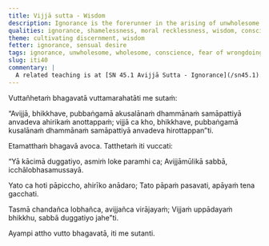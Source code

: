 ```yaml
---
title: Vijjā sutta - Wisdom
description: Ignorance is the forerunner in the arising of unwholesome qualities, and wisdom is the forerunner in the arising of wholesome qualities.
qualities: ignorance, shamelessness, moral recklessness, wisdom, conscience, fear of wrongdoing, craving, greed, contempt
theme: cultivating discernment, wisdom
fetter: ignorance, sensual desire
tags: ignorance, unwholesome, wholesome, conscience, fear of wrongdoing, wisdom, sense of shame, respect, craving, greed, grasping, shamelessness, moral recklessness, iti, iti28-49
slug: iti40
commentary: |
  A related teaching is at [SN 45.1 Avijjā Sutta - Ignorance](/sn45.1).
---
```


Vuttañhetaṁ bhagavatā vuttamarahatāti me sutaṁ:

“Avijjā, bhikkhave, pubbaṅgamā akusalānaṁ dhammānaṁ samāpattiyā anvadeva ahirikaṁ anottappaṁ; vijjā ca kho, bhikkhave, pubbaṅgamā kusalānaṁ dhammānaṁ samāpattiyā anvadeva hirottappan”ti.

Etamatthaṁ bhagavā avoca. Tatthetaṁ iti vuccati:

“Yā kācimā duggatiyo,
asmiṁ loke paramhi ca;
Avijjāmūlikā sabbā,
icchālobhasamussayā.

Yato ca hoti pāpiccho,
ahirīko anādaro;
Tato pāpaṁ pasavati,
apāyaṁ tena gacchati.

Tasmā chandañca lobhañca,
avijjañca virājayaṁ;
Vijjaṁ uppādayaṁ bhikkhu,
sabbā duggatiyo jahe”ti.

Ayampi attho vutto bhagavatā, iti me sutanti.
